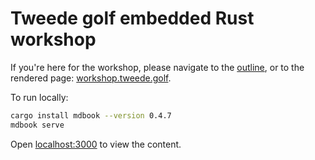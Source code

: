# Tweede golf embedded Rust workshop

If you're here for the workshop, please navigate to the [outline](./lectures/mdbook/src/SUMMARY.md), or to the rendered page: [workshop.tweede.golf](https://workshop.tweede.golf).


To run locally:
```bash
cargo install mdbook --version 0.4.7
mdbook serve
```

Open [localhost:3000](http://localhost:3000) to view the content.